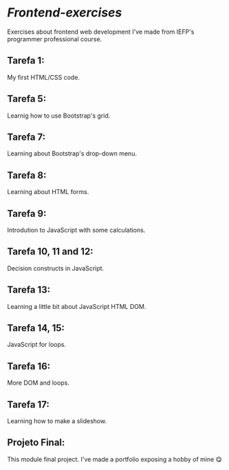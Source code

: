 # <em>Frontend-exercises</em>
Exercises about frontend web development I've made from IEFP's programmer professional course.

## Tarefa 1:
My first HTML/CSS code. 

## Tarefa 5:
Learnig how to use Bootstrap's grid.


## Tarefa 7:
Learning about Bootstrap's drop-down menu.

## Tarefa 8:
Learning about HTML forms.

## Tarefa 9:
Introdution to JavaScript with some calculations.

## Tarefa 10, 11 and 12:
Decision constructs in JavaScript.

## Tarefa 13:
Learning a little bit about JavaScript HTML DOM.

## Tarefa 14, 15:
JavaScript for loops.

## Tarefa 16:
More DOM and loops.

## Tarefa 17:
Learning how to make a slideshow.

## Projeto Final:
This module final project. I've made a portfolio exposing a hobby of mine 😋
